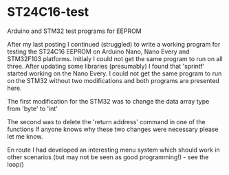 # ST24C16-test
Arduino and STM32 test programs for EEPROM

After my last posting I continued (struggled) to write a working program for testing the ST24C16 EEPROM on Arduino Nano, Nano Every and STM32F103 platforms. Initialy I could not get the same program to run on all three. After updating some libraries (presumably) I found that 'sprintf' started working on the Nano Every. I could not get the same program to run on the STM32 without two modifications and both programs are presented here.

The first modification for the STM32 was to change the data array type from 'byte' to 'int'

The second was to delete the 'return address' command in one of the functions
If anyone knows why these two changes were necessary please let me know.


En route I had developed an interesting menu system which should work in other scenarios (but may not be seen as good programming!) - see the loop()
